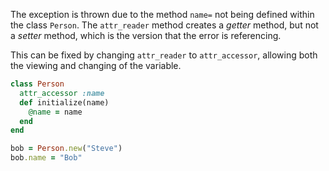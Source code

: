 The exception is thrown due to the method `name=` not being defined within the class `Person`. The `attr_reader` method creates a *getter* method, but not a *setter* method, which is the version that the error is referencing.

This can be fixed by changing `attr_reader` to `attr_accessor`, allowing both the viewing and changing of the variable.

```ruby
class Person
  attr_accessor :name
  def initialize(name)
    @name = name
  end
end

bob = Person.new("Steve")
bob.name = "Bob"
```
